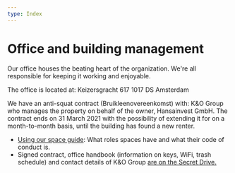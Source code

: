 ```yaml
---
type: Index
---
```


# Office and building management

Our office houses the beating heart of the organization. We're all responsible for keeping it working and enjoyable.

The office is located at:
Keizersgracht 617
1017 DS Amsterdam

We have an anti-squat contract (Bruikleenovereenkomst) with: K&O Group who manages the property on behalf of the owner, Hansainvest GmbH. The contract ends on 31 March 2021 with the possibility of extending it for on a month-to-month basis, until the building has found a new renter. 

* [Using our space guide](using-space.md): What roles spaces have and what their code of conduct is.
* Signed contract, office handbook (information on keys, WiFi, trash schedule) and contact details of K&O Group [are on the Secret Drive.](https://drive.google.com/drive/folders/1PJfus4U_eGuHkFPrxW1TTHH8RRg4tGpi)
